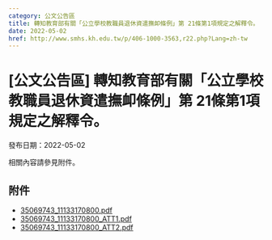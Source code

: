 ```yaml
---
category: 公文公告區
title: 轉知教育部有關「公立學校教職員退休資遣撫卹條例」第 21條第1項規定之解釋令。
date: 2022-05-02
href: http://www.smhs.kh.edu.tw/p/406-1000-3563,r22.php?Lang=zh-tw
---
```


# [公文公告區] 轉知教育部有關「公立學校教職員退休資遣撫卹條例」第 21條第1項規定之解釋令。

發布日期：2022-05-02

相關內容請參見附件。

## 附件

- [35069743_11133170800.pdf](https://www.smhs.kh.edu.tw/var/file/0/1000/attach/71/pta_3338_9898185_80744.pdf)
- [35069743_11133170800_ATT1.pdf](https://www.smhs.kh.edu.tw/var/file/0/1000/attach/71/pta_3339_9382182_80744.pdf)
- [35069743_11133170800_ATT2.pdf](https://www.smhs.kh.edu.tw/var/file/0/1000/attach/71/pta_3340_3038884_80744.pdf)
